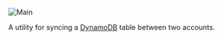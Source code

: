 ![Main](https://github.com/flowerinthenight/dysync/workflows/Main/badge.svg)

A utility for syncing a [DynamoDB](https://aws.amazon.com/dynamodb/) table between two accounts.
